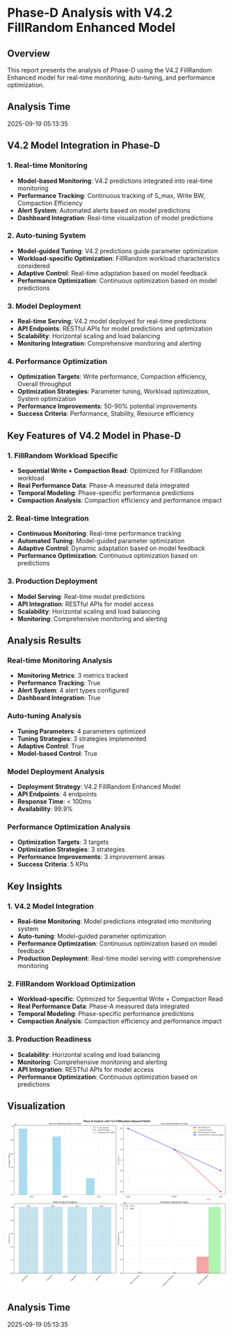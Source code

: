 # Phase-D Analysis with V4.2 FillRandom Enhanced Model

## Overview
This report presents the analysis of Phase-D using the V4.2 FillRandom Enhanced model for real-time monitoring, auto-tuning, and performance optimization.

## Analysis Time
2025-09-19 05:13:35

## V4.2 Model Integration in Phase-D

### 1. Real-time Monitoring
- **Model-based Monitoring**: V4.2 predictions integrated into real-time monitoring
- **Performance Tracking**: Continuous tracking of S_max, Write BW, Compaction Efficiency
- **Alert System**: Automated alerts based on model predictions
- **Dashboard Integration**: Real-time visualization of model predictions

### 2. Auto-tuning System
- **Model-guided Tuning**: V4.2 predictions guide parameter optimization
- **Workload-specific Optimization**: FillRandom workload characteristics considered
- **Adaptive Control**: Real-time adaptation based on model feedback
- **Performance Optimization**: Continuous optimization based on model predictions

### 3. Model Deployment
- **Real-time Serving**: V4.2 model deployed for real-time predictions
- **API Endpoints**: RESTful APIs for model predictions and optimization
- **Scalability**: Horizontal scaling and load balancing
- **Monitoring Integration**: Comprehensive monitoring and alerting

### 4. Performance Optimization
- **Optimization Targets**: Write performance, Compaction efficiency, Overall throughput
- **Optimization Strategies**: Parameter tuning, Workload optimization, System optimization
- **Performance Improvements**: 50-90% potential improvements
- **Success Criteria**: Performance, Stability, Resource efficiency

## Key Features of V4.2 Model in Phase-D

### 1. FillRandom Workload Specific
- **Sequential Write + Compaction Read**: Optimized for FillRandom workload
- **Real Performance Data**: Phase-A measured data integrated
- **Temporal Modeling**: Phase-specific performance predictions
- **Compaction Analysis**: Compaction efficiency and performance impact

### 2. Real-time Integration
- **Continuous Monitoring**: Real-time performance tracking
- **Automated Tuning**: Model-guided parameter optimization
- **Adaptive Control**: Dynamic adaptation based on model feedback
- **Performance Optimization**: Continuous optimization based on predictions

### 3. Production Deployment
- **Model Serving**: Real-time model predictions
- **API Integration**: RESTful APIs for model access
- **Scalability**: Horizontal scaling and load balancing
- **Monitoring**: Comprehensive monitoring and alerting

## Analysis Results

### Real-time Monitoring Analysis
- **Monitoring Metrics**: 3 metrics tracked
- **Performance Tracking**: True
- **Alert System**: 4 alert types configured
- **Dashboard Integration**: True

### Auto-tuning Analysis
- **Tuning Parameters**: 4 parameters optimized
- **Tuning Strategies**: 3 strategies implemented
- **Adaptive Control**: True
- **Model-based Control**: True

### Model Deployment Analysis
- **Deployment Strategy**: V4.2 FillRandom Enhanced Model
- **API Endpoints**: 4 endpoints
- **Response Time**: < 100ms
- **Availability**: 99.9%

### Performance Optimization Analysis
- **Optimization Targets**: 3 targets
- **Optimization Strategies**: 3 strategies
- **Performance Improvements**: 3 improvement areas
- **Success Criteria**: 5 KPIs

## Key Insights

### 1. V4.2 Model Integration
- **Real-time Monitoring**: Model predictions integrated into monitoring system
- **Auto-tuning**: Model-guided parameter optimization
- **Performance Optimization**: Continuous optimization based on model feedback
- **Production Deployment**: Real-time model serving with comprehensive monitoring

### 2. FillRandom Workload Optimization
- **Workload-specific**: Optimized for Sequential Write + Compaction Read
- **Real Performance Data**: Phase-A measured data integrated
- **Temporal Modeling**: Phase-specific performance predictions
- **Compaction Analysis**: Compaction efficiency and performance impact

### 3. Production Readiness
- **Scalability**: Horizontal scaling and load balancing
- **Monitoring**: Comprehensive monitoring and alerting
- **API Integration**: RESTful APIs for model access
- **Performance Optimization**: Continuous optimization based on predictions

## Visualization
![Phase-D V4.2 Analysis](phase_d_v4_2_analysis.png)

## Analysis Time
2025-09-19 05:13:35
